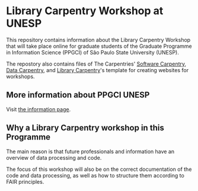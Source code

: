 
# Library Carpentry Workshop at UNESP 

This repository contains information about the Library Carpentry Workshop that will take place online for graduate students of the Graduate Programme in Information Science (PPGCI) of São Paulo State University (UNESP).

The repostory also contains files of The Carpentries' [Software Carpentry](https://software-carpentry.org/), [Data Carpentry](https://datacarpentry.org/), and
[Library Carpentry](https://librarycarpentry.org/)'s template for creating websites for workshops.

## More information about PPGCI UNESP

Visit [the information page](https://www.marilia.unesp.br/#!/pos-graduacao/mestrado-e-doutorado/ciencia-da-informacao/english/).

## Why a Library Carpentry workshop in this Programme

The main reason is that future professionals and information have an overview of data processing and code.

The focus of this workshop will also be on the correct documentation of the code and data processing, as well as how to structure them according to FAIR principles.



